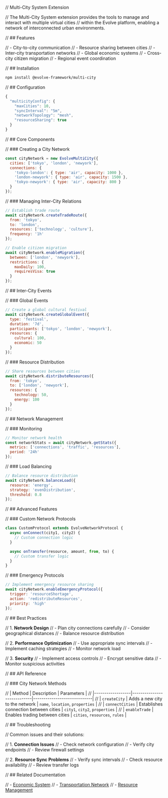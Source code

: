 // Multi-City System Extension

// The Multi-City System extension provides the tools to manage and interact with multiple virtual cities 
// within the Evolve platform, enabling a network of interconnected urban environments.

// ## Features

// - City-to-city communication
// - Resource sharing between cities
// - Inter-city transportation networks
// - Global economic systems
// - Cross-city citizen migration
// - Regional event coordination

// ## Installation

```bash
npm install @evolve-framework/multi-city
```

// ## Configuration

```javascript
{
  "multicityConfig": {
    "maxCities": 10,
    "syncInterval": "5m",
    "networkTopology": "mesh",
    "resourceSharing": true
  }
}
```

// ## Core Components

// ### Creating a City Network

```javascript
const cityNetwork = new EvolveMultiCity({
  cities: ['tokyo', 'london', 'newyork'],
  connections: {
    'tokyo-london': { type: 'air', capacity: 1000 },
    'london-newyork': { type: 'air', capacity: 1500 },
    'tokyo-newyork': { type: 'air', capacity: 800 }
  }
});
```

// ### Managing Inter-City Relations

```javascript
// Establish trade route
await cityNetwork.createTradeRoute({
  from: 'tokyo',
  to: 'london',
  resources: ['technology', 'culture'],
  frequency: '1h'
});

// Enable citizen migration
await cityNetwork.enableMigration({
  between: ['london', 'newyork'],
  restrictions: {
    maxDaily: 100,
    requiresVisa: true
  }
});
```

// ## Inter-City Events

// ### Global Events

```javascript
// Create a global cultural festival
await cityNetwork.createGlobalEvent({
  type: 'festival',
  duration: '7d',
  participants: ['tokyo', 'london', 'newyork'],
  resources: {
    cultural: 100,
    economic: 50
  }
});
```

// ### Resource Distribution

```javascript
// Share resources between cities
await cityNetwork.distributeResources({
  from: 'tokyo',
  to: ['london', 'newyork'],
  resources: {
    technology: 50,
    energy: 100
  }
});
```

// ## Network Management

// ### Monitoring

```javascript
// Monitor network health
const networkStats = await cityNetwork.getStats({
  metrics: ['connections', 'traffic', 'resources'],
  period: '24h'
});
```

// ### Load Balancing

```javascript
// Balance resource distribution
await cityNetwork.balanceLoad({
  resource: 'energy',
  strategy: 'evenDistribution',
  threshold: 0.8
});
```

// ## Advanced Features

// ### Custom Network Protocols

```javascript
class CustomProtocol extends EvolveNetworkProtocol {
  async onConnect(city1, city2) {
    // Custom connection logic
  }

  async onTransfer(resource, amount, from, to) {
    // Custom transfer logic
  }
}
```

// ### Emergency Protocols

```javascript
// Implement emergency resource sharing
await cityNetwork.enableEmergencyProtocol({
  trigger: 'resourceShortage',
  action: 'redistributeResources',
  priority: 'high'
});
```

// ## Best Practices

// 1. **Network Design**
//    - Plan city connections carefully
//    - Consider geographical distances
//    - Balance resource distribution

// 2. **Performance Optimization**
//    - Use appropriate sync intervals
//    - Implement caching strategies
//    - Monitor network load

// 3. **Security**
//    - Implement access controls
//    - Encrypt sensitive data
//    - Monitor suspicious activities

// ## API Reference

// ### City Network Methods

// | Method           | Description                | Parameters                  |
// |------------------|----------------------------|-----------------------------|
// | `createCity`     | Adds a new city to the network | `name`, `location`, `properties` |
// | `connectCities`  | Establishes connection between cities | `city1`, `city2`, `properties` |
// | `enableTrade`    | Enables trading between cities | `cities`, `resources`, `rules` |

// ## Troubleshooting

// Common issues and their solutions:

// 1. **Connection Issues**
//    - Check network configuration
//    - Verify city endpoints
//    - Review firewall settings

// 2. **Resource Sync Problems**
//    - Verify sync intervals
//    - Check resource availability
//    - Review transfer logs

// ## Related Documentation

// - [Economic System](./economy.md)
// - [Transportation Network](./transportation.md)
// - [Resource Management](../core-concepts.md#resource-management)
